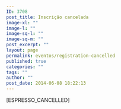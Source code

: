 ```yaml
---
ID: 3708
post_title: Inscrição cancelada
image-xl: ""
image-l: ""
image-sq-l: ""
image-sq-m: ""
post_excerpt: ""
layout: page
permalink: eventos/registration-cancelled
published: true
categories: ""
tags: ""
author: ""
post_date: 2014-06-08 18:22:13
---
```

[ESPRESSO_CANCELLED]